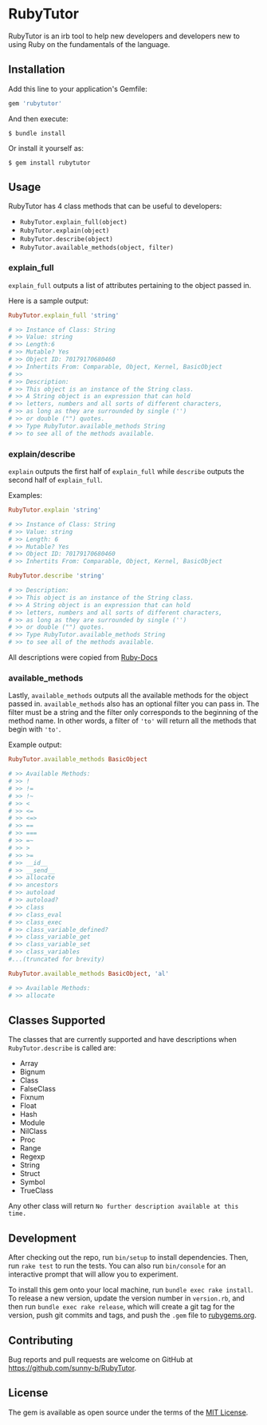 # RubyTutor

RubyTutor is an irb tool to help new developers and developers new to using Ruby on the fundamentals of the language.

## Installation

Add this line to your application's Gemfile:

```ruby
gem 'rubytutor'
```

And then execute:

    $ bundle install

Or install it yourself as:

    $ gem install rubytutor

## Usage

RubyTutor has 4 class methods that can be useful to developers:

* `RubyTutor.explain_full(object)`
* `RubyTutor.explain(object)`
* `RubyTutor.describe(object)`
* `RubyTutor.available_methods(object, filter)`

### explain_full

`explain_full` outputs a list of attributes pertaining to the object passed in.

Here is a sample output:

```ruby
RubyTutor.explain_full 'string'

# >> Instance of Class: String
# >> Value: string
# >> Length:6
# >> Mutable? Yes
# >> Object ID: 70179170680460
# >> Inhertits From: Comparable, Object, Kernel, BasicObject
# >>
# >> Description:
# >> This object is an instance of the String class.
# >> A String object is an expression that can hold
# >> letters, numbers and all sorts of different characters,
# >> as long as they are surrounded by single ('')
# >> or double ("") quotes.
# >> Type RubyTutor.available_methods String
# >> to see all of the methods available.
```

### explain/describe

`explain` outputs the first half of `explain_full` while `describe` outputs the second half of `explain_full`.

Examples:

```ruby
RubyTutor.explain 'string'

# >> Instance of Class: String
# >> Value: string
# >> Length: 6
# >> Mutable? Yes
# >> Object ID: 70179170680460
# >> Inhertits From: Comparable, Object, Kernel, BasicObject

RubyTutor.describe 'string'

# >> Description:
# >> This object is an instance of the String class.
# >> A String object is an expression that can hold
# >> letters, numbers and all sorts of different characters,
# >> as long as they are surrounded by single ('')
# >> or double ("") quotes.
# >> Type RubyTutor.available_methods String
# >> to see all of the methods available.
```

All descriptions were copied from [Ruby-Docs](https://ruby-doc.org/)

### available_methods

Lastly, `available_methods` outputs all the available methods for the object passed in. `available_methods` also has an optional filter you can pass in. The filter must be a string and the filter only corresponds to the beginning of the method name. In other words, a filter of `'to'` will return all the methods that begin with `'to'`.

Example output:

```ruby
RubyTutor.available_methods BasicObject

# >> Available Methods:
# >> !
# >> !=
# >> !~
# >> <
# >> <=
# >> <=>
# >> ==
# >> ===
# >> =~
# >> >
# >> >=
# >> __id__
# >> __send__
# >> allocate
# >> ancestors
# >> autoload
# >> autoload?
# >> class
# >> class_eval
# >> class_exec
# >> class_variable_defined?
# >> class_variable_get
# >> class_variable_set
# >> class_variables
#...(truncated for brevity)

RubyTutor.available_methods BasicObject, 'al'

# >> Available Methods:
# >> allocate
```

## Classes Supported

The classes that are currently supported and have descriptions when `RubyTutor.describe` is called are:

* Array
* Bignum
* Class
* FalseClass
* Fixnum
* Float
* Hash
* Module
* NilClass
* Proc
* Range
* Regexp
* String
* Struct
* Symbol
* TrueClass

Any other class will return `No further description available at this time.`

## Development

After checking out the repo, run `bin/setup` to install dependencies. Then, run `rake test` to run the tests. You can also run `bin/console` for an interactive prompt that will allow you to experiment.

To install this gem onto your local machine, run `bundle exec rake install`. To release a new version, update the version number in `version.rb`, and then run `bundle exec rake release`, which will create a git tag for the version, push git commits and tags, and push the `.gem` file to [rubygems.org](https://rubygems.org).

## Contributing

Bug reports and pull requests are welcome on GitHub at https://github.com/sunny-b/RubyTutor.


## License

The gem is available as open source under the terms of the [MIT License](http://opensource.org/licenses/MIT).
